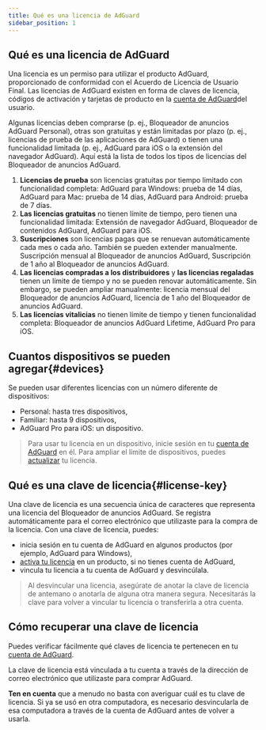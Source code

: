 ```yaml
---
title: Qué es una licencia de AdGuard
sidebar_position: 1
---
```


## Qué es una licencia de AdGuard

Una licencia es un permiso para utilizar el producto AdGuard, proporcionado de conformidad con el Acuerdo de Licencia de Usuario Final. Las licencias de AdGuard existen en forma de claves de licencia, códigos de activación y tarjetas de producto en la [cuenta de AdGuard](../../account/register)del usuario.

Algunas licencias deben comprarse (p. ej., Bloqueador de anuncios AdGuard Personal), otras son gratuitas y están limitadas por plazo (p. ej., licencias de prueba de las aplicaciones de AdGuard) o tienen una funcionalidad limitada (p. ej., AdGuard para iOS o la extensión del navegador AdGuard). Aquí está la lista de todos los tipos de licencias del Bloqueador de anuncios AdGuard.

1. **Licencias de prueba** son licencias gratuitas por tiempo limitado con funcionalidad completa: AdGuard para Windows: prueba de 14 días, AdGuard para Mac: prueba de 14 días, AdGuard para Android: prueba de 7 días.
2. **Las licencias gratuitas** no tienen límite de tiempo, pero tienen una funcionalidad limitada: Extensión de navegador AdGuard, Bloqueador de contenidos AdGuard, AdGuard para iOS.
3. **Suscripciones** son licencias pagas que se renuevan automáticamente cada mes o cada año. También se pueden extender manualmente. Suscripción mensual al Bloqueador de anuncios AdGuard, Suscripción de 1 año al Bloqueador de anuncios AdGuard.
4. **Las licencias compradas a los distribuidores** y **las licencias regaladas** tienen un límite de tiempo y no se pueden renovar automáticamente. Sin embargo, se pueden ampliar manualmente: licencia mensual del Bloqueador de anuncios AdGuard, licencia de 1 año del Bloqueador de anuncios AdGuard.
5. **Las licencias vitalicias** no tienen límite de tiempo y tienen funcionalidad completa: Bloqueador de anuncios AdGuard Lifetime, AdGuard Pro para iOS.

## Cuantos dispositivos se pueden agregar{#devices}

Se pueden usar diferentes licencias con un número diferente de dispositivos:
* Personal: hasta tres dispositivos,
* Familiar: hasta 9 dispositivos,
* AdGuard Pro para iOS: un dispositivo.

> Para usar tu licencia en un dispositivo, inicie sesión en tu [cuenta de AdGuard](../../account/features) en él. Para ampliar el límite de dispositivos, puedes [actualizar](../activation#how-to-upgrade-a-license) tu licencia.

## Qué es una clave de licencia{#license-key}

Una clave de licencia es una secuencia única de caracteres que representa una licencia del Bloqueador de anuncios AdGuard. Se registra automáticamente para el correo electrónico que utilizaste para la compra de la licencia. Con una clave de licencia, puedes:
* inicia sesión en tu cuenta de AdGuard en algunos productos (por ejemplo, AdGuard para Windows),
* [activa tu licencia](../activation) en un producto, si no tienes cuenta de AdGuard,
* vincula tu licencia a tu cuenta de AdGuard y desvincúlala.

> Al desvincular una licencia, asegúrate de anotar la clave de licencia de antemano o anotarla de alguna otra manera segura. Necesitarás la clave para volver a vincular tu licencia o transferirla a otra cuenta.

## Cómo recuperar una clave de licencia

Puedes verificar fácilmente qué claves de licencia te pertenecen en tu [cuenta de AdGuard](../../account/register).

La clave de licencia está vinculada a tu cuenta a través de la dirección de correo electrónico que utilizaste para comprar AdGuard.

**Ten en cuenta** que a menudo no basta con averiguar cuál es tu clave de licencia. Si ya se usó en otra computadora, es necesario desvincularla de esa computadora a través de la cuenta de AdGuard antes de volver a usarla.
